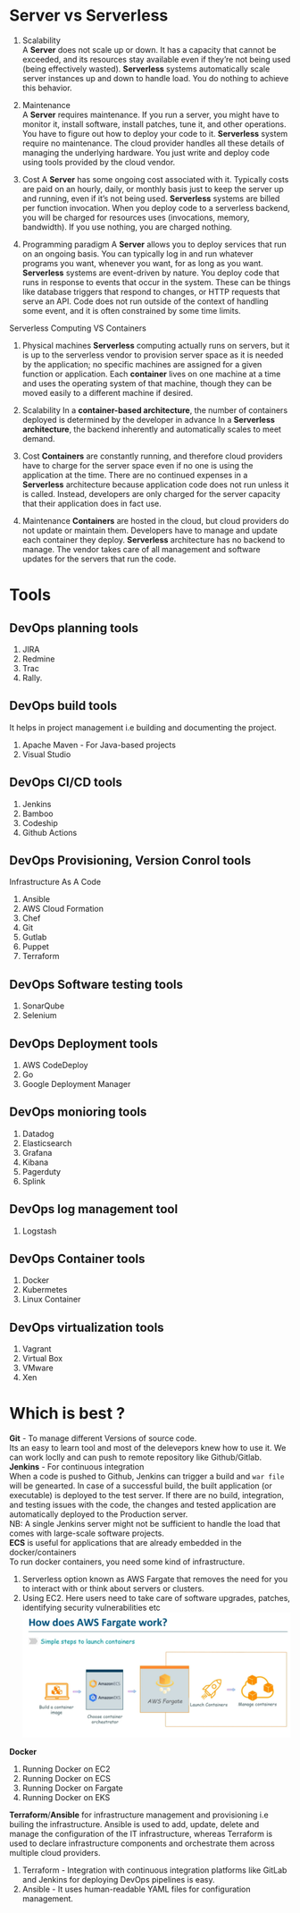 # Server vs Serverless

1. Scalability <br>
        A **Server** does not scale up or down. It has a capacity that cannot be exceeded, and its resources stay available even if they’re not being used (being effectively wasted).
        **Serverless** systems automatically scale server instances up and down to handle load. You do nothing to achieve this behavior.

2. Maintenance <br>
            A **Server** requires maintenance. If you run a server, you might have to monitor it, install software, install patches, tune it, and other operations. You have to figure out how to deploy your code to it.
            **Serverless** system require no maintenance. The cloud provider handles all these details of managing the underlying hardware. You just write and deploy code using tools provided by the cloud vendor.

3. Cost
            A **Server** has some ongoing cost associated with it. Typically costs are paid on an hourly, daily, or monthly basis just to keep the server up and running, even if it’s not being used.
            **Serverless** systems are billed per function invocation. When you deploy code to a serverless backend, you will be charged for resources uses (invocations, memory, bandwidth). If you use nothing, you are charged nothing.
4. Programming paradigm
                A **Server** allows you to deploy services that run on an ongoing basis. You can typically log in and run whatever programs you want, whenever you want, for as long as you want.
                **Serverless** systems are event-driven by nature. You deploy code that runs in response to events that occur in the system. These can be things like database triggers that respond to changes, or HTTP requests that serve an API. Code does not run outside of the context of handling some event, and it is often constrained by some time limits.

Serverless Computing VS Containers
1. Physical machines
            **Serverless** computing actually runs on servers, but it is up to the serverless vendor to provision server space as it is needed by the application; no specific machines are assigned for a given function or application.
            Each **container** lives on one machine at a time and uses the operating system of that machine, though they can be moved easily to a different machine if desired.

2. Scalability
            In a **container-based architecture**, the number of containers deployed is determined by the developer in advance
            In a **Serverless architecture**, the backend inherently and automatically scales to meet demand.

3. Cost
            **Containers** are constantly running, and therefore cloud providers have to charge for the server space even if no one is using the application at the time.
            There are no continued expenses in a **Serverless** architecture because application code does not run unless it is called. Instead, developers are only charged for the server capacity that their application does in fact use.
4. Maintenance
            **Containers** are hosted in the cloud, but cloud providers do not update or maintain them. Developers have to manage and update each container they deploy.
            **Serverless** architecture has no backend to manage. The vendor takes care of all management and software updates for the servers that run the code.

# Tools
## DevOps planning tools
1. JIRA
2. Redmine
3. Trac
4. Rally.

## DevOps build tools 
It helps in project management i.e building and documenting the project.
1. Apache Maven - For Java-based projects
2. Visual Studio

## DevOps CI/CD tools
1. Jenkins
2. Bamboo
3. Codeship
4. Github Actions

## DevOps Provisioning, Version Conrol tools
Infrastructure As A Code
1. Ansible
2. AWS Cloud Formation
3. Chef
4. Git
5. Gutlab
6. Puppet
7. Terraform

## DevOps Software testing tools
1. SonarQube
2. Selenium

## DevOps Deployment tools
1. AWS CodeDeploy
2. Go
3. Google Deployment Manager

## DevOps monioring tools
1. Datadog
2. Elasticsearch
3. Grafana
4. Kibana
5. Pagerduty
6. Splink

## DevOps log management tool
1. Logstash

## DevOps Container tools
1. Docker
2. Kubermetes
3. Linux Container

## DevOps virtualization tools
1. Vagrant
2. Virtual Box
3. VMware
4. Xen

# Which is best ?
**Git** - To manage different Versions of source code. <br>
Its an easy to learn tool and most of the delevepors knew how to use it. We can work loclly and can push to remote repository like Github/Gitlab. <br>
**Jenkins** - For continuous integration <br>
When a code is pushed to Github, Jenkins can trigger a build and ```war file``` will be genearted. In case of a successful build, the built application (or executable) is deployed to the test server. If there are no build, integration, and testing issues with the code, the changes and tested application are automatically deployed to the Production server. <br>
NB: A single Jenkins server might not be sufficient to handle the load that comes with large-scale software projects. <br>
**ECS** is useful for applications that are already embedded in the docker/containers <br>
To run docker containers, you need some kind of infrastructure.
1. Serverless option known as AWS Fargate that removes the need for you to interact with or think about servers or clusters.
2. Using EC2. Here users need to take care of software upgrades, patches, identifying security vulnerabilities etc <br>
![Image](Fargate.png) <br>

**Docker** 
1. Running Docker on EC2
2. Running Docker on ECS
3. Running Docker on Fargate
4. Running Docker on EKS

**Terraform**/**Ansible** for infrastructure management and provisioning i.e builing the infrastructure. Ansible is used to add, update, delete and manage the configuration of the IT infrastructure, whereas Terraform is used to declare infrastructure components and orchestrate them across multiple cloud providers. <br>
1. Terraform - Integration with continuous integration platforms like GitLab and Jenkins for deploying DevOps pipelines is easy. <br>
2. Ansible - It uses human-readable YAML files for configuration management. <br>

